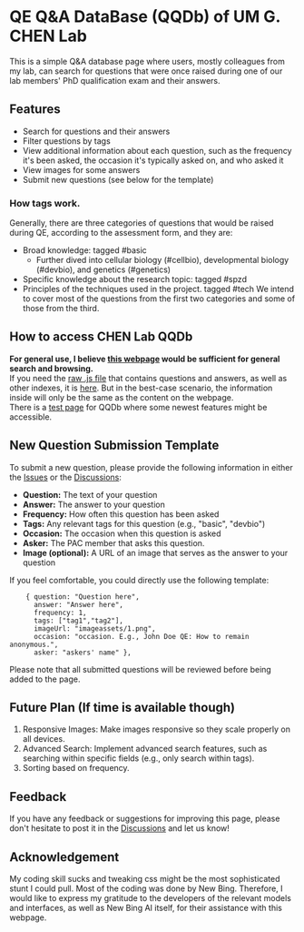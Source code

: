 # QE Q&A DataBase (QQDb) of UM G. CHEN Lab

This is a simple Q&A database page where users, mostly colleagues from my lab, can search for questions that were once raised during one of our lab members' PhD qualification exam and their answers.

## Features

- Search for questions and their answers
- Filter questions by tags
- View additional information about each question, such as the frequency it's been asked, the occasion it's typically asked on, and who asked it
- View images for some answers
- Submit new questions (see below for the template)

### How tags work.

Generally, there are three categories of questions that would be raised during QE, according to the assessment form, and they are:
- Broad knowledge: tagged #basic
    - Further dived into cellular biology (#cellbio), developmental biology (#devbio), and genetics (#genetics)
- Specific knowledge about the research topic: tagged #spzd
- Principles of the techniques used in the project. tagged #tech
We intend to cover most of the questions from the first two categories and some of those from the third.

## How to access CHEN Lab QQDb

<b>For general use, I believe [this webpage](https://qqdbumgc.github.io/) would be sufficient for general search and browsing.</b><br>
If you need the [raw .js file](https://github.com/QQDbUMGC/QQDbUMGC.github.io/blob/main/questions.js) that contains questions and answers, as well as other indexes, it is [here](https://github.com/QQDbUMGC/QQDbUMGC.github.io/blob/main/questions.js). But in the best-case scenario, the information inside will only be the same as the content on the webpage.<br>
There is a [test page](https://qqdbumgc.github.io/tst) for QQDb where some newest features might be accessible.

## New Question Submission Template

To submit a new question, please provide the following information in either the [Issues]([https://pages.github.com/](https://github.com/QQDbUMGC/QQDbUMGC.github.io/issues)) or the [Discussions](https://github.com/QQDbUMGC/QQDbUMGC.github.io/discussions):

- **Question:** The text of your question
- **Answer:** The answer to your question
- **Frequency:** How often this question has been asked
- **Tags:** Any relevant tags for this question (e.g., "basic", "devbio")
- **Occasion:** The occasion when this question is asked
- **Asker:** The PAC member that asks this question.
- **Image (optional):** A URL of an image that serves as the answer to your question

If you feel comfortable, you could directly use the following template:

```
    { question: "Question here", 
      answer: "Answer here", 
      frequency: 1, 
      tags: ["tag1","tag2"], 
      imageUrl: "imageassets/1.png", 
      occasion: "occasion. E.g., John Doe QE: How to remain anonymous.", 
      asker: "askers' name" },

```

Please note that all submitted questions will be reviewed before being added to the page.

## Future Plan (If time is available though)

1. Responsive Images: Make images responsive so they scale properly on all devices.
2. Advanced Search: Implement advanced search features, such as searching within specific fields (e.g., only search within tags).
3. Sorting based on frequency.

## Feedback

If you have any feedback or suggestions for improving this page, please don't hesitate to post it in the [Discussions](https://github.com/QQDbUMGC/QQDbUMGC.github.io/discussions) and let us know!

## Acknowledgement
My coding skill sucks and tweaking css might be the most sophisticated stunt I could pull. Most of the coding was done by New Bing. Therefore, I would like to express my gratitude to the developers of the relevant models and interfaces, as well as New Bing AI itself, for their assistance with this webpage.
